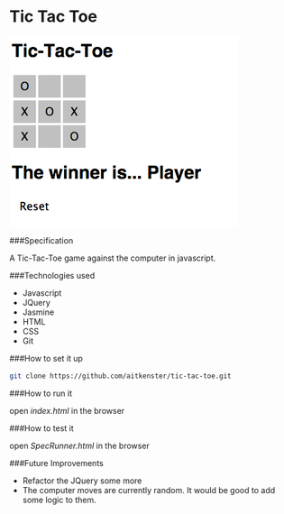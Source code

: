 Tic Tac Toe
==========

![](public/images/screenshot.png)


###Specification

A Tic-Tac-Toe game against the computer in javascript.

###Technologies used

+ Javascript
+ JQuery
+ Jasmine
+ HTML
+ CSS
+ Git

###How to set it up

```sh
git clone https://github.com/aitkenster/tic-tac-toe.git
```

###How to run it

open _index.html_ in the browser

###How to test it

open _SpecRunner.html_ in the browser

###Future Improvements

+ Refactor the JQuery some more
+ The computer moves are currently random. It would be good to add some logic to them.

